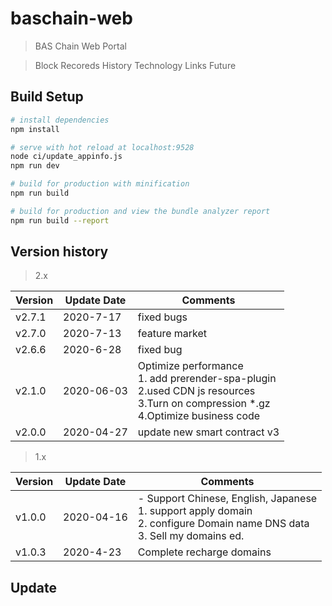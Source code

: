 # baschain-web

> BAS Chain Web Portal

> Block Recoreds History Technology Links Future

## Build Setup

``` bash
# install dependencies
npm install

# serve with hot reload at localhost:9528
node ci/update_appinfo.js
npm run dev

# build for production with minification
npm run build

# build for production and view the bundle analyzer report
npm run build --report
```


## Version history

> 2.x

|  Version  |  Update Date  |  Comments  |
|  ----  |  ----  |  ----  |
| v2.7.1 | 2020-7-17  | fixed bugs |
| v2.7.0 | 2020-7-13  | feature market |
| v2.6.6 | 2020-6-28  | fixed bug |
| v2.1.0 | 2020-06-03 | Optimize performance <br> 1. add prerender-spa-plugin <br> 2.used CDN js resources <br> 3.Turn on compression *.gz <br> 4.Optimize business code |
| v2.0.0 | 2020-04-27 | update new smart contract v3 |


> 1.x

|  Version  |  Update Date  |  Comments  |
|  ----  |  ----  |  ----  |
| v1.0.0  | 2020-04-16  | - Support Chinese, English, Japanese <br> 1. support apply domain <br>2. configure Domain name DNS data <br>3. Sell my domains ed. |
| v1.0.3 | 2020-4-23 | Complete recharge domains |

## Update
